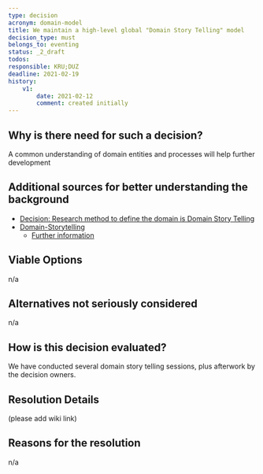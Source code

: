 ```yaml
---
type: decision
acronym: domain-model
title: We maintain a high-level global "Domain Story Telling" model
decision_type: must
belongs_to: eventing
status: _2_draft
todos:
responsible: KRU;DUZ
deadline: 2021-02-19
history:
    v1:
        date: 2021-02-12
        comment: created initially
---
```


## Why is there need for such a decision?

A common understanding of domain entities and processes will help further development


## Additional sources for better understanding the background

* [Decision: Research method to define the domain is Domain Story Telling](./sig-eventing-domain-research)
* [Domain-Storytelling](https://domainstorytelling.org/)
    * [Further information](https://www.informatik-aktuell.de/management-und-recht/projektmanagement/fachliche-anforderungen-in-der-softwareentwicklung-wie-domain-storytelling-entwickler-und-fachexperten-zusammenbringt.html)


## Viable Options

n/a


## Alternatives not seriously considered

n/a


## How is this decision evaluated?

We have conducted several domain story telling sessions, plus afterwork by the decision owners. 


## Resolution Details

(please add wiki link)


## Reasons for the resolution

n/a